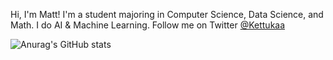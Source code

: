 Hi, I'm Matt! I'm a student majoring in Computer Science, Data Science, and Math. I do AI & Machine Learning. Follow me on Twitter [@Kettukaa](https://twitter.com/Kettukaa)


![Anurag's GitHub stats](https://github-readme-stats-ruby-one.vercel.app/api?username=kettukaa&show_icons=true&bg_color=1e1e2e&text_color=cdd6f4&icon_color=cba6f7&title_color=94e2d5)
